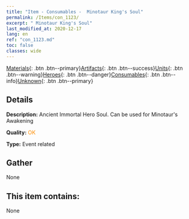 ```yaml
---
title: "Item - Consumables -  Minotaur King's Soul"
permalink: /Items/con_1123/
excerpt: " Minotaur King's Soul"
last_modified_at: 2020-12-17
lang: en
ref: "con_1123.md"
toc: false
classes: wide
---
```

 [Materials](/Items/){: .btn .btn--primary}[Artifacts](/Items/Artifacts/){: .btn .btn--success}[Units](/Items/Units/){: .btn .btn--warning}[Heroes](/Items/Heroes/){: .btn .btn--danger}[Consumables](/Items/Consumables/){: .btn .btn--info}[Unknown](/Items/Unknown/){: .btn .btn--primary}

## Details
 **Description:** Ancient Immortal Hero Soul. Can be used for Minotaur's Awakening

 **Quality:** <span style="color: #FF8C00">OK</span>

 **Type:** Event related

## Gather

  None

## This item contains:

  None

